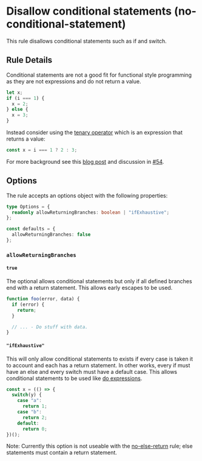 # Disallow conditional statements (no-conditional-statement)

This rule disallows conditional statements such as if and switch.

## Rule Details

Conditional statements are not a good fit for functional style programming as they are not expressions and do not return a value.

```ts
let x;
if (i === 1) {
  x = 2;
} else {
  x = 3;
}
```

Instead consider using the [tenary operator](https://developer.mozilla.org/en-US/docs/Web/JavaScript/Reference/Operators/Conditional_Operator) which is an expression that returns a value:

```ts
const x = i === 1 ? 2 : 3;
```

For more background see this [blog post](https://hackernoon.com/rethinking-javascript-the-if-statement-b158a61cd6cb) and discussion in [#54](https://github.com/jonaskello/tslint-immutable/issues/54).

## Options

The rule accepts an options object with the following properties:

```ts
type Options = {
  readonly allowReturningBranches: boolean | "ifExhaustive";
};

const defaults = {
  allowReturningBranches: false
};
```

### `allowReturningBranches`

#### `true`

The optional allows conditional statements but only if all defined branches end with a return statement.
This allows early escapes to be used.

```ts
function foo(error, data) {
  if (error) {
    return;
  }

  // ... - Do stuff with data.
}
```

#### `"ifExhaustive"`

This will only allow conditional statements to exists if every case is taken it to account and each has a return statement.
In other works, every if must have an else and every switch must have a default case.
This allows conditional statements to be used like [do expressions](https://github.com/tc39/proposal-do-expressions).

```ts
const x = (() => {
  switch(y) {
    case "a":
      return 1;
    case "b":
      return 2;
    default:
      return 0;
})();
```

Note: Currently this option is not useable with the [no-else-return](https://eslint.org/docs/rules/no-else-return) rule; else statements must contain a return statement.
